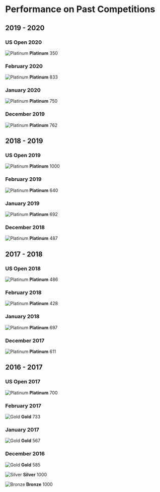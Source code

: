 # Performance on Past Competitions
## 2019 - 2020
### US Open 2020
![Platinum](http://www.usaco.org/current/images/medal_platinum.png) **Platinum** 350
### February 2020
![Platinum](http://www.usaco.org/current/images/medal_platinum.png) **Platinum** 833
### January 2020
![Platinum](http://www.usaco.org/current/images/medal_platinum.png) **Platinum** 750
### December 2019
![Platinum](http://www.usaco.org/current/images/medal_platinum.png) **Platinum** 762
## 2018 - 2019
### US Open 2019
![Platinum](http://www.usaco.org/current/images/medal_platinum.png) **Platinum** 1000
### February 2019
![Platinum](http://www.usaco.org/current/images/medal_platinum.png) **Platinum** 640
### January 2019
![Platinum](http://www.usaco.org/current/images/medal_platinum.png) **Platinum** 692
### December 2018
![Platinum](http://www.usaco.org/current/images/medal_platinum.png) **Platinum** 487
## 2017 - 2018
### US Open 2018
![Platinum](http://www.usaco.org/current/images/medal_platinum.png) **Platinum** 486
### February 2018
![Platinum](http://www.usaco.org/current/images/medal_platinum.png) **Platinum** 428
### January 2018
![Platinum](http://www.usaco.org/current/images/medal_platinum.png) **Platinum** 697
### December 2017
![Platinum](http://www.usaco.org/current/images/medal_platinum.png) **Platinum** 611

## 2016 - 2017
### US Open 2017
![Platinum](http://www.usaco.org/current/images/medal_platinum.png) **Platinum** 700
### February 2017
![Gold](http://www.usaco.org/current/images/medal_gold.png) **Gold** 733
### January 2017
![Gold](http://www.usaco.org/current/images/medal_gold.png) **Gold** 567

### December 2016
![Gold](http://www.usaco.org/current/images/medal_gold.png) **Gold** 585

![Silver](http://www.usaco.org/current/images/medal_silver.png) **Silver** 1000

![Bronze](http://www.usaco.org/current/images/medal_bronze.png) **Bronze** 1000
